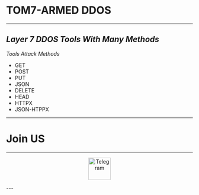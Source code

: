 # TOM7-ARMED DDOS
---
*Layer 7 DDOS Tools With Many Methods*
---
*Tools Attack Methods*
- GET
- POST
- PUT
- JSON
- DELETE
- HEAD
- HTTPX
- JSON-HTPPX

---
# Join US
---
<p align="center"><a href="https://t.me/tomcat9" target="_blank"><img src="https://cdn-icons-png.flaticon.com/24/2111/2111646.png" width="60" alt="Telegram"/></a></p>
---
